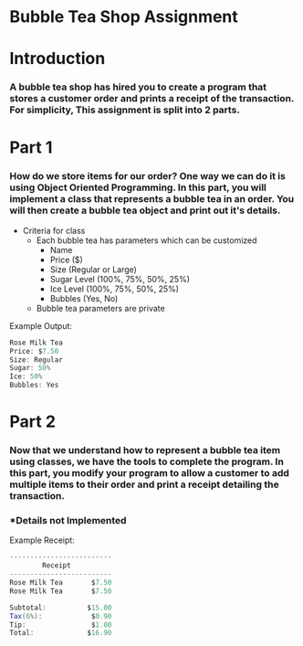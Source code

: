 # Bubble Tea Shop Assignment
# Introduction
### A bubble tea shop has hired you to create a program that stores a customer order and prints a receipt of the transaction. For simplicity, This assignment is split into 2 parts. 

# Part 1
### How do we store items for our order? One way we can do it is using Object Oriented Programming. In this part, you will implement a class that represents a bubble tea in an order. You will then create a bubble tea object and print out it's details. 

- Criteria for class
    - Each bubble tea has parameters which can be customized
        - Name
        - Price ($)
        - Size (Regular or Large)
        - Sugar Level (100%, 75%, 50%, 25%)
        - Ice Level (100%, 75%, 50%, 25%)
        - Bubbles (Yes, No)
    - Bubble tea parameters are private

Example Output:
```java
Rose Milk Tea 
Price: $7.50
Size: Regular 
Sugar: 50%
Ice: 50%
Bubbles: Yes
```
# Part 2
### Now that we understand how to represent a bubble tea item using classes, we have the tools to complete the program. In this part, you modify your program to allow a customer to add multiple items to their order and print a receipt detailing the transaction.


### *Details not Implemented

Example Receipt:
```java
-------------------------
        Receipt
-------------------------
Rose Milk Tea       $7.50
Rose Milk Tea       $7.50

Subtotal:          $15.00
Tax(6%):            $0.90
Tip:                $1.00
Total:             $16.90
```
